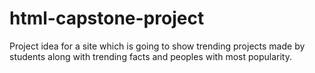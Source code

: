 # html-capstone-project
Project idea for a site which is going to show trending projects made by students along with trending facts and peoples with most popularity.
